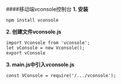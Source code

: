 ####移动端vconsole控制台
**1. 安装**
```
npm install vconsole
```

**2. 创建文件vconsole.js**
```
import Vconsole from 'vconsole';
let vConsole = new Vconsole();
export vConsole
```
**3. main.js中引入vconsole.js**
```
const VConsole = require('/.../vconsole');
```
